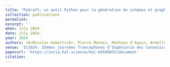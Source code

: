 ```yaml
---
title: "PyGraft: un outil Python pour la génération de schémas et graphes de connaissance synthétiques"
collection: publications
permalink:
excerpt: ''
when: July 2024.
date: July 2024.
year: 2024
authors: <b>Nicolas Hubert</b>, Pierre Monnin, Mathieu d'Aquin, Armelle Brun, and Davy Monticolo
venue: 'IC2024: 35èmes journées francophones d’Ingénierie des Connaissances'
paperurl: 'https://inria.hal.science/hal-04589855/document'
citation:
---
```

